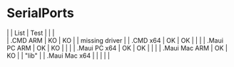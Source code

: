 # SerialPorts

|               | List | Test |  |                |      
| .CMD ARM      |  KO  |  KO  |  | missing driver |
| .CMD x64      |  OK  |  OK  |  |                |
| .Maui PC ARM  |  OK  |  KO  |  |                |
| .Maui PC x64  |  OK  |  OK  |  |                |
| .Maui Mac ARM |  OK  |  KO  |  | "lib"          |
| .Maui Mac x64 |      |      |  |                |
